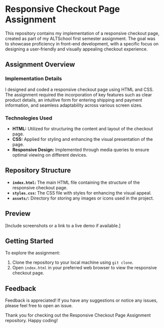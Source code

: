 # Responsive Checkout Page Assignment

This repository contains my implementation of a responsive checkout page, created as part of my ALTSchool first semester assignment. The goal was to showcase proficiency in front-end development, with a specific focus on designing a user-friendly and visually appealing checkout experience.

## Assignment Overview

### Implementation Details
I designed and coded a responsive checkout page using HTML and CSS. The assignment required the incorporation of key features such as clear product details, an intuitive form for entering shipping and payment information, and seamless adaptability across various screen sizes.

### Technologies Used
- **HTML:** Utilized for structuring the content and layout of the checkout page.
- **CSS:** Applied for styling and enhancing the visual presentation of the page.
- **Responsive Design:** Implemented through media queries to ensure optimal viewing on different devices.

## Repository Structure

- **`index.html`:** The main HTML file containing the structure of the responsive checkout page.
- **`styles.css`:** The CSS file with styles for enhancing the visual appeal.
- **`assets/`:** Directory for storing any images or icons used in the project.

## Preview

[Include screenshots or a link to a live demo if available.]

## Getting Started

To explore the assignment:

1. Clone the repository to your local machine using `git clone`.
2. Open `index.html` in your preferred web browser to view the responsive checkout page.

## Feedback

Feedback is appreciated! If you have any suggestions or notice any issues, please feel free to open an issue.

Thank you for checking out the Responsive Checkout Page Assignment repository. Happy coding!

